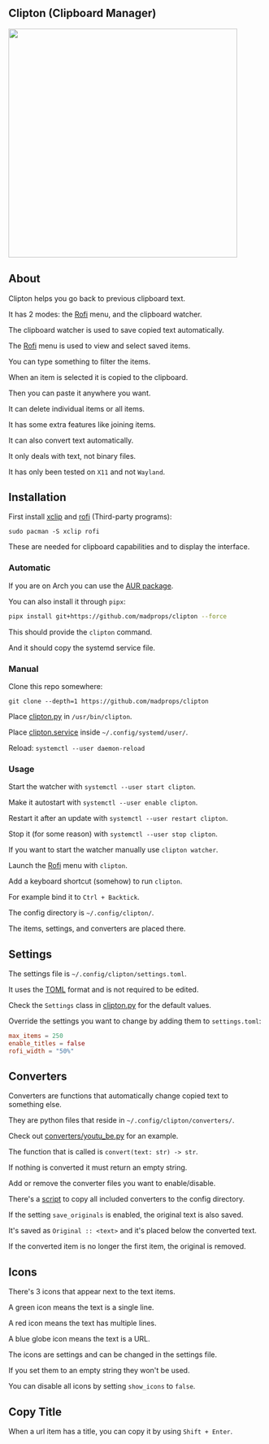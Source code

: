 ## Clipton (Clipboard Manager)

<img src="clipton.jpg" width="450">

## About

Clipton helps you go back to previous clipboard text.

It has 2 modes: the [Rofi](https://github.com/davatorium/rofi) menu, and the clipboard watcher.

The clipboard watcher is used to save copied text automatically.

The [Rofi](https://github.com/davatorium/rofi) menu is used to view and select saved items.

You can type something to filter the items.

When an item is selected it is copied to the clipboard.

Then you can paste it anywhere you want.

It can delete individual items or all items.

It has some extra features like joining items.

It can also convert text automatically.

It only deals with text, not binary files.

It has only been tested on `X11` and not `Wayland`.

## Installation

First install [xclip](https://archlinux.org/packages/extra/x86_64/xclip/)
and [rofi](https://archlinux.org/packages/extra/x86_64/rofi/) (Third-party programs):

`sudo pacman -S xclip rofi`

These are needed for clipboard capabilities and to display the interface.

### Automatic

If you are on Arch you can use the [AUR package](https://aur.archlinux.org/packages/clipton-git).

You can also install it through `pipx`:

```sh
pipx install git+https://github.com/madprops/clipton --force
```

This should provide the `clipton` command.

And it should copy the systemd service file.

### Manual

Clone this repo somewhere:

`git clone --depth=1 https://github.com/madprops/clipton`

Place [clipton.py](clipton.py) in `/usr/bin/clipton`.

Place [clipton.service](clipton.service) inside `~/.config/systemd/user/`.

Reload: `systemctl --user daemon-reload`

### Usage

Start the watcher with `systemctl --user start clipton`.

Make it autostart with `systemctl --user enable clipton`.

Restart it after an update with `systemctl --user restart clipton`.

Stop it (for some reason) with `systemctl --user stop clipton`.

If you want to start the watcher manually use `clipton watcher`.

Launch the [Rofi](https://github.com/davatorium/rofi) menu with `clipton`.

Add a keyboard shortcut (somehow) to run `clipton`.

For example bind it to `Ctrl + Backtick`.

The config directory is `~/.config/clipton/`.

The items, settings, and converters are placed there.

## Settings

The settings file is `~/.config/clipton/settings.toml`.

It uses the [TOML](https://github.com/toml-lang/toml) format and is not required to be edited.

Check the `Settings` class in [clipton.py](clipton.py) for the default values.

Override the settings you want to change by adding them to `settings.toml`:

```toml
max_items = 250
enable_titles = false
rofi_width = "50%"
```

## Converters

Converters are functions that automatically change copied text to something else.

They are python files that reside in `~/.config/clipton/converters/`.

Check out [converters/youtu_be.py](converters/youtu_be.py) for an example.

The function that is called is `convert(text: str) -> str`.

If nothing is converted it must return an empty string.

Add or remove the converter files you want to enable/disable.

There's a [script](copy_converters.sh) to copy all included converters to the config directory.

If the setting `save_originals` is enabled, the original text is also saved.

It's saved as `Original :: <text>` and it's placed below the converted text.

If the converted item is no longer the first item, the original is removed.

## Icons

There's 3 icons that appear next to the text items.

A green icon means the text is a single line.

A red icon means the text has multiple lines.

A blue globe icon means the text is a URL.

The icons are settings and can be changed in the settings file.

If you set them to an empty string they won't be used.

You can disable all icons by setting `show_icons` to `false`.

## Copy Title

When a url item has a title, you can copy it by using `Shift + Enter`.